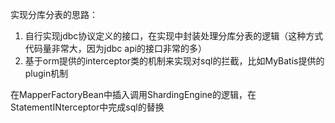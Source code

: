 实现分库分表的思路：
1. 自行实现jdbc协议定义的接口，在实现中封装处理分库分表的逻辑（这种方式代码量非常大，因为jdbc api的接口非常的多）
2. 基于orm提供的interceptor类的机制来实现对sql的拦截，比如MyBatis提供的plugin机制

在MapperFactoryBean中插入调用ShardingEngine的逻辑，在StatementINterceptor中完成sql的替换